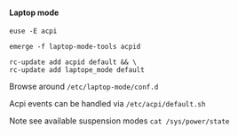 #### Laptop mode

```
euse -E acpi
```

```
emerge -f laptop-mode-tools acpid
```

```
rc-update add acpid default && \
rc-update add laptope_mode default
```

Browse around `/etc/laptop-mode/conf.d`

Acpi events can be handled via `/etc/acpi/default.sh`

Note see available suspension modes `cat /sys/power/state`

